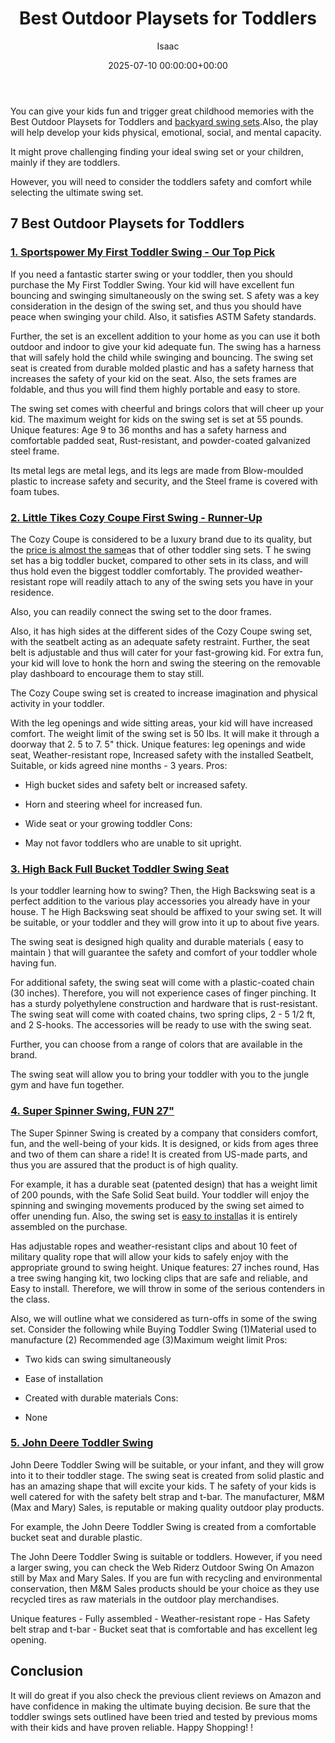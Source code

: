 ﻿---
title: Best Outdoor Playsets for Toddlers
description: You can give your kids fun and trigger great childhood memories with the Best Outdoor Playsets for Toddlers and backyard swing sets-for-small-backyards ....
slug: /best-outdoor-playsets-for-toddlers/
date: 2025-07-10 00:00:00+00:00
lastmod: 2025-07-10 00:00:00+03:00
author: Isaac
categories:

- Swing Sets
tags:

- swing-sets

- best

- outdoor
layout: post
---

You can give your kids fun and trigger great childhood memories with the Best Outdoor Playsets for Toddlers and [backyard swing sets](https://pestpolicy.com/best-[swing-sets](https://pestpolicy.com/best-baby-swings-for-sleeping/)-for-small-backyards/).Also, the play will help develop your kids physical, emotional, social, and mental capacity.

It might prove challenging finding your ideal swing set or your children, mainly if they are toddlers.

However, you will need to consider the toddlers safety and comfort while selecting the ultimate swing set.

##  7 Best Outdoor Playsets for Toddlers

###  [1. Sportspower My First Toddler Swing - Our Top Pick](https://www.amazon.com/dp/B01ENX08OM/?tag=p-policy-20)

If you need a fantastic starter swing or your toddler, then you should purchase the My First Toddler Swing. Your kid will have excellent fun bouncing and swinging simultaneously on the swing set. S afety was a key consideration in the design of the swing set, and thus you should have peace when swinging your child. Also, it satisfies ASTM Safety standards.

Further, the set is an excellent addition to your home as you can use it both outdoor and indoor to give your kid adequate fun. The swing has a harness that will safely hold the child while swinging and bouncing. The swing set seat is created from durable molded plastic and has a safety harness that increases the safety of your kid on the seat. Also, the sets frames are foldable, and thus you will find them highly portable and easy to store.

The swing set comes with cheerful and brings colors that will cheer up your kid. The maximum weight for kids on the swing set is set at 55 pounds. Unique features: Age 9 to 36 months and has a safety harness and comfortable padded seat, Rust-resistant, and powder-coated galvanized steel frame.

Its metal legs are metal legs, and its legs are made from Blow-moulded plastic to increase safety and security, and the Steel frame is covered with foam tubes.

###  [2. Little Tikes Cozy Coupe First Swing - Runner-Up](https://www.amazon.com/dp/B00F5Y4VU6/?tag=p-policy-20)

The Cozy Coupe is considered to be a luxury brand due to its quality, but the [price is almost the same](https://pestpolicy.com/best-swing-set-under-200/)as that of other toddler sing sets. T he swing set has a big toddler bucket, compared to other sets in its class, and will thus hold even the biggest toddler comfortably. The provided weather-resistant rope will readily attach to any of the swing sets you have in your residence.

Also, you can readily connect the swing set to the door frames.

Also, it has high sides at the different sides of the Cozy Coupe swing set, with the seatbelt acting as an adequate safety restraint. Further, the seat belt is adjustable and thus will cater for your fast-growing kid. For extra fun, your kid will love to honk the horn and swing the steering on the removable play dashboard to encourage them to stay still.

The Cozy Coupe swing set is created to increase imagination and physical activity in your toddler.

With the leg openings and wide sitting areas, your kid will have increased comfort. The weight limit of the swing set is 50 lbs. It will make it through a doorway that 2. 5 to 7. 5" thick. Unique features: leg openings and wide seat, Weather-resistant rope, Increased safety with the installed Seatbelt, Suitable, or kids agreed nine months - 3 years.
Pros:

- High bucket sides and safety belt or increased safety.

- Horn and steering wheel for increased fun.

- Wide seat or your growing toddler
Cons:

- May not favor toddlers who are unable to sit upright.

###  [3. High Back Full Bucket Toddler Swing Seat](https://www.amazon.com/dp/B01BCC8GCI/?tag=p-policy-20)

Is your toddler learning how to swing? Then, the High Backswing seat is a perfect addition to the various play accessories you already have in your house. T he High Backswing seat should be affixed to your swing set. It will be suitable, or your toddler and they will grow into it up to about five years.

The swing seat is designed high quality and durable materials ( easy to maintain ) that will guarantee the safety and comfort of your toddler whole having fun.

For additional safety, the swing seat will come with a plastic-coated chain (30 inches). Therefore, you will not experience cases of finger pinching. It has a sturdy polyethylene construction and hardware that is rust-resistant. The swing seat will come with coated chains, two spring clips, 2 - 5 1/2 ft, and 2 S-hooks. The accessories will be ready to use with the swing seat.

Further, you can choose from a range of colors that are available in the brand.

The swing seat will allow you to bring your toddler with you to the jungle gym and have fun together.

###  [4. Super Spinner Swing, FUN 27"](https://www.amazon.com/dp/B00KCPHI94//?tag=p-policy-20)

The Super Spinner Swing is created by a company that considers comfort, fun, and the well-being of your kids. It is designed, or kids from ages three and two of them can share a ride! It is created from US-made parts, and thus you are assured that the product is of high quality.

For example, it has a durable seat (patented design) that has a weight limit of 200 pounds, with the Safe Solid Seat build. Your toddler will enjoy the spinning and swinging movements produced by the swing set aimed to offer unending fun. Also, the swing set is [easy to install](https://pestpolicy.com/best-way-to-anchor-a-swing-set/)as it is entirely assembled on the purchase.

Has adjustable ropes and weather-resistant clips and about 10 feet of military quality rope that will allow your kids to safely enjoy with the appropriate ground to swing height. Unique features: 27 inches round, Has a tree swing hanging kit, two locking clips that are safe and reliable, and Easy to install. Therefore, we will throw in some of the serious contenders in the class.

Also, we will outline what we considered as turn-offs in some of the swing set. Consider the following while Buying Toddler Swing (1)Material used to manufacture (2) Recommended age (3)Maximum weight limit
Pros:

- Two kids can swing simultaneously

- Ease of installation

- Created with durable materials Cons:

- None

###  [5. John Deere Toddler Swing](https://www.amazon.com/dp/B00WR2849S//?tag=p-policy-20)

John Deere Toddler Swing will be suitable, or your infant, and they will grow into it to their toddler stage. The swing seat is created from solid plastic and has an amazing shape that will excite your kids. T he safety of your kids is well catered for with the safety belt strap and t-bar. The manufacturer, M&M (Max and Mary) Sales, is reputable or making quality outdoor play products.

For example, the John Deere Toddler Swing is created from a comfortable bucket seat and durable plastic.

The John Deere Toddler Swing is suitable or toddlers. However, if you need a larger swing, you can check the Web Riderz Outdoor Swing On Amazon still by Max and Mary Sales. If you are fun with recycling and environmental conservation, then M&M Sales products should be your choice as they use recycled tires as raw materials in the outdoor play merchandises.

Unique features - Fully assembled - Weather-resistant rope - Has Safety belt strap and t-bar - Bucket seat that is comfortable and has excellent leg opening.

##  Conclusion

It will do great if you also check the previous client reviews on Amazon and have confidence in making the ultimate buying decision. Be sure that the toddler swings sets outlined have been tried and tested by previous moms with their kids and have proven reliable. Happy Shopping! !
